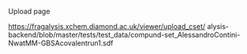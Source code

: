 Upload page <br>

https://fragalysis.xchem.diamond.ac.uk/viewer/upload_cset/ 
alysis-backend/blob/master/tests/test_data/compund-set_AlessandroContini-NwatMM-GBSAcovalentrun1.sdf